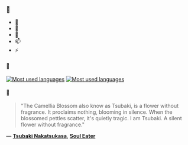 ### 👋

- 🔭
- 🌱
- 💬
- 📫
- ⚡

#### 🧏

[![Most used languages](https://github-readme-stats-aynah.vercel.app/api/top-langs/?username=aynh&theme=solarized-dark&langs_count=6&layout=compact&hide_title=true)](https://github.com/anuraghazra/github-readme-stats#gh-dark-mode-only)
[![Most used languages](https://github-readme-stats-aynah.vercel.app/api/top-langs/?username=aynh&theme=solarized-light&langs_count=6&layout=compact&hide_title=true)](https://github.com/anuraghazra/github-readme-stats#gh-light-mode-only)

#### 💬

> "The Camellia Blossom also know as Tsubaki, is a flower without fragrance. It proclaims nothing, blooming in silence. When the blossomed pettles scatter, it's quietly tragic. I am Tsubaki. A silent flower without fragrance."

&mdash; [**Tsubaki Nakatsukasa**](https://myanimelist.net/character.php?q=Tsubaki%20Nakatsukasa&cat=character), [**Soul Eater**](https://myanimelist.net/search/all?q=Soul%20Eater&cat=all)
